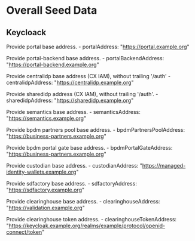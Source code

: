 # Overall Seed Data

## Keycloack

Provide portal base address. - portalAddress: "https://portal.example.org"

Provide portal-backend base address. - portalBackendAddress: "https://portal-backend.example.org"

Provide centralidp base address (CX IAM), without trailing '/auth' - centralidpAddress: "https://centralidp.example.org"

Provide sharedidp address (CX IAM), without trailing '/auth'. - sharedidpAddress: "https://sharedidp.example.org"

Provide semantics base address. - semanticsAddress: "https://semantics.example.org"

Provide bpdm partners pool base address. - bpdmPartnersPoolAddress: "https://business-partners.example.org"

Provide bpdm portal gate base address. - bpdmPortalGateAddress: "https://business-partners.example.org"

Provide custodian base address. - custodianAddress: "https://managed-identity-wallets.example.org"

Provide sdfactory base address. - sdfactoryAddress: "https://sdfactory.example.org"

Provide clearinghouse base address. - clearinghouseAddress: "https://validation.example.org"

Provide clearinghouse token address. - clearinghouseTokenAddress: "https://keycloak.example.org/realms/example/protocol/openid-connect/token"
